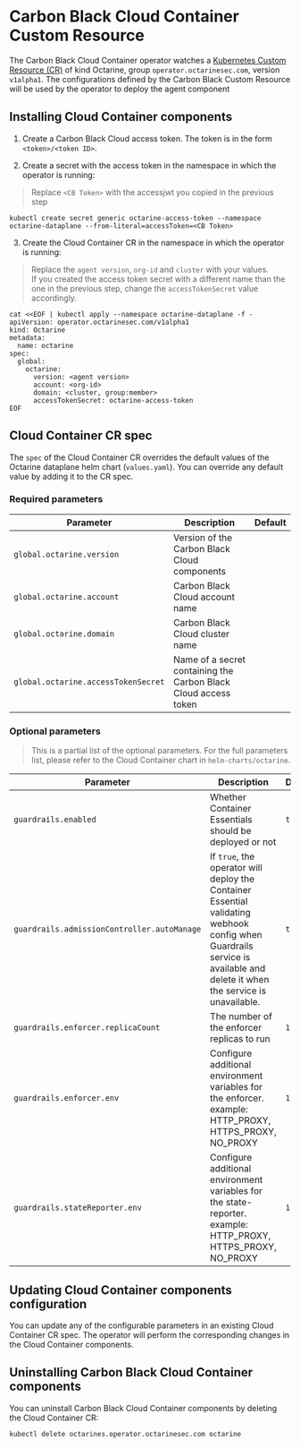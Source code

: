 # Carbon Black Cloud Container Custom Resource 

The Carbon Black Cloud Container operator watches a [Kubernetes Custom Resource (CR)](https://kubernetes.io/docs/concepts/extend-kubernetes/api-extension/custom-resources/) of kind Octarine, group `operator.octarinesec.com`, version `v1alpha1`. 
The configurations defined by the Carbon Black Custom Resource will be used by the operator to deploy the agent component

## Installing Cloud Container components
1. Create a Carbon Black Cloud access token. The token is in the form `<token>/<token ID>`.

2. Create a secret with the access token in the namespace in which the operator is running:

> Replace `<CB Token>` with the accessjwt you copied in the previous step

```shell script
kubectl create secret generic octarine-access-token --namespace octarine-dataplane --from-literal=accessToken=<CB Token>
```

3. Create the Cloud Container CR in the namespace in which the operator is running:
> Replace the `agent version`, `org-id` and `cluster` with your values.  
> If you created the access token secret with a different name than the one in the previous step, change the `accessTokenSecret` value accordingly.

```shell script
cat <<EOF | kubectl apply --namespace octarine-dataplane -f -
apiVersion: operator.octarinesec.com/v1alpha1
kind: Octarine
metadata:
  name: octarine
spec:
  global:
    octarine:
      version: <agent version>
      account: <org-id>
      domain: <cluster, group:member>
      accessTokenSecret: octarine-access-token
EOF
```

## Cloud Container CR spec
The `spec` of the Cloud Container CR overrides the default values of the Octarine dataplane helm chart (`values.yaml`). You can override any default value by adding it to the CR spec.

### Required parameters
| Parameter                           | Description                                                     | Default |
| ----------------------------------- | --------------------------------------------------------------- | ------- |
| `global.octarine.version`           | Version of the Carbon Black Cloud components                    |
| `global.octarine.account`           | Carbon Black Cloud account name                                 |
| `global.octarine.domain`            | Carbon Black Cloud cluster name                                 |
| `global.octarine.accessTokenSecret` | Name of a secret containing the Carbon Black Cloud access token |

### Optional parameters
> This is a partial list of the optional parameters. For the full parameters list, please refer to the Cloud Container chart in `helm-charts/octarine`.

| Parameter                                   | Description                                                                                                                                                               | Default |
| ------------------------------------------- | ------------------------------------------------------------------------------------------------------------------------------------------------------------------------- | ------- |
| `guardrails.enabled`                        | Whether Container Essentials should be deployed or not                                                                                                                    | `true`  |
| `guardrails.admissionController.autoManage` | If `true`, the operator will deploy the Container Essential validating webhook config when Guardrails service is available and delete it when the service is unavailable. | `true`  |
| `guardrails.enforcer.replicaCount`          | The number of the enforcer replicas to run                                                                                                                                | `1`     |
| `guardrails.enforcer.env`                   | Configure additional environment variables for the enforcer. example: HTTP_PROXY, HTTPS_PROXY, NO_PROXY                                                                    | `1`     |
| `guardrails.stateReporter.env`              | Configure additional environment variables for the state-reporter. example: HTTP_PROXY, HTTPS_PROXY, NO_PROXY                                                              | `1`     |

## Updating Cloud Container components configuration
You can update any of the configurable parameters in an existing Cloud Container CR spec. The operator will perform the corresponding changes in the Cloud Container components.

## Uninstalling Carbon Black Cloud Container components
You can uninstall Carbon Black Cloud Container components by deleting the Cloud Container CR:
```shell script
kubectl delete octarines.operator.octarinesec.com octarine
```
